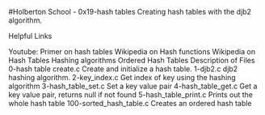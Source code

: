 #Holberton School - 0x19-hash tables Creating hash tables with the djb2 algorithm.

Helpful Links

Youtube: Primer on hash tables
Wikipedia on Hash functions
Wikipedia on Hash Tables
Hashing algorithms
Ordered Hash Tables
Description of Files
0-hash table create.c
Create and initialize a hash table.
1-djb2.c
djb2 hashing algorithm.
2-key_index.c
Get index of key using the hashing algorithm
3-hash_table_set.c
Set a key value pair
4-hash_table_get.c
Get a key value pair, returns null if not found
5-hash_table_print.c
Prints out the whole hash table
100-sorted_hash_table.c
Creates an ordered hash table
